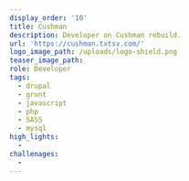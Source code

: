 ```yaml
---
display_order: '10'
title: Cushman
description: Developer on Cushman rebuild.
url: 'https://cushman.txtsv.com/'
logo_image_path: /uploads/logo-shield.png
teaser_image_path:
role: Developer
tags:
  - drupal
  - grunt
  - javascript
  - php
  - SASS
  - mysql
high_lights:
  -
challenages:
  -
---
```


